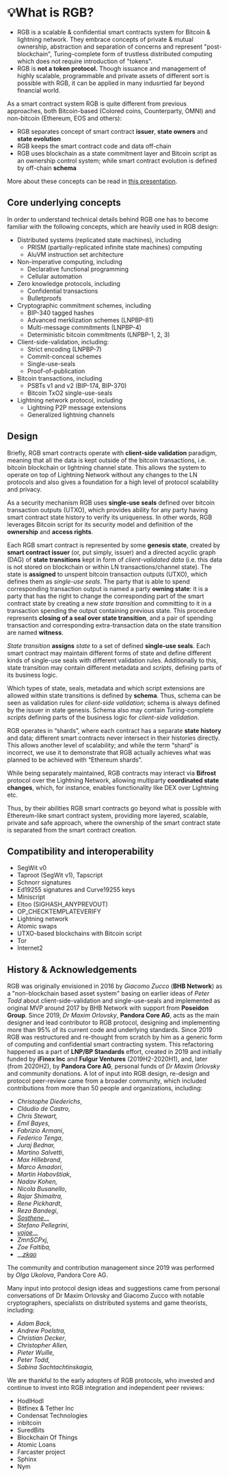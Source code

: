 # 💡What is RGB?

* RGB is a scalable & confidential smart contracts system for Bitcoin & lightning network. They embrace concepts of private & mutual ownership, abstraction and separation of concerns and represent "post-blockchain", Turing-complete form of trustless distributed computing which does not require introduction of "tokens".
* RGB is **not a token protocol.** Though issuance and management of highly scalable, programmable and private assets of different sort is possible with RGB, it can be applied in many indusrtied far beyond financial world.

As a smart contract system RGB is quite different from previous approaches, both Bitcoin-based \(Colored coins, Counterparty, OMNI\) and non-bitcoin \(Ethereum, EOS and others\):

* RGB separates concept of smart contract **issuer**, **state owners** and **state evolution**
* RGB keeps the smart contract code and data off-chain
* RGB uses blockchain as a state commitment layer and Bitcoin script as an ownership control system; while smart contract evolution is defined by off-chain **schema**

More about these concepts can be read in [this presentation](https://github.com/LNP-BP/FAQ/blob/master/Presentation%20slides/RGB%20%26%20Spectrum%20explanation%20for%20business.pdf).

## Core underlying concepts

In order to understand technical details behind RGB one has to become familiar with the following concepts, which are heavily used in RGB design:

* Distributed systems \(replicated state machines\), including
  * PRISM \(partially-replicated infinite state machines\) computing
  * AluVM instruction set architecture
* Non-imperative computing, including
  * Declarative functional programming
  * Cellular automation
* Zero knowledge protocols, including
  * Confidential transactions
  * Bulletproofs
* Cryptographic commitment schemes, including
  * BIP-340 tagged hashes
  * Advanced merklization schemes \(LNPBP-81\)
  * Multi-message commitments \(LNPBP-4\)
  * Deterministic bitcoin commitments \(LNPBP-1, 2, 3\)
* Client-side-validation, including:
  * Strict encoding \(LNPBP-7\)
  * Commit-conceal schemes
  * Single-use-seals
  * Proof-of-publication
* Bitcoin transactions, including
  * PSBTs v1 and v2 \(BIP-174, BIP-370\)
  * Bitcoin TxO2 single-use-seals
* Lightning network protocol, including
  * Lightning P2P message extensions
  * Generalized lightning channels

## Design

Briefly, RGB smart contracts operate with **client-side validation** paradigm, meaning that all the data is kept outside of the bitcoin transactions, i.e. bitcoin blockchain or lightning channel state. This allows the system to operate on top of Lightning Network without any changes to the LN protocols and also gives a foundation for a high level of protocol scalability and privacy.

As a security mechanism RGB uses **single-use seals** defined over bitcoin transaction outputs \(UTXO\), which provides ability for any party having smart contract state history to verify its uniqueness. In other words, RGB leverages Bitcoin script for its security model and definition of the **ownership** and **access rights**.

Each RGB smart contract is represented by some **genesis state**, created by **smart contract issuer** \(or, put simply, issuer\) and a directed acyclic graph \(DAG\) of **state transitions** kept in form of _client-validated data_ \(i.e. this data is not stored on blockchain or within LN transactions/channel state\). The state is **assigned** to unspent bitcoin transaction outputs \(UTXO\), which defines them as _single-use seals_. The party that is able to spend corresponding transaction output is named a party **owning state**: it is a party that has the right to change the corresponding part of the smart contract state by creating a new _state transition_ and committing to it in a transaction spending the output containing previous state. This procedure represents **closing of a seal over state transition**, and a pair of spending transaction and corresponding extra-transaction data on the state transition are named **witness**.

_State transition_ **assigns** _state_ to a set of defined **single-use seals**. Each smart contract may maintain different forms of state and define different kinds of single-use seals with different validation rules. Additionally to this, state transition may contain different metadata and _scripts_, defining parts of its business logic.

Which types of state, seals, metadata and which script extensions are allowed within state transitions is defined by **schema**. Thus, schema can be seen as validation rules for _client-side validation_; schema is always defined by the issuer in state genesis. Schema also may contain Turing-complete _scripts_ defining parts of the business logic for _client-side validation_.

RGB operates in “shards”, where each contract has a separate **state history** and data; different smart contracts never intersect in their histories directly. This allows another level of scalability; and while the term “shard” is incorrect, we use it to demonstrate that RGB actually achieves what was planned to be achieved with “Ethereum shards”.

While being separately maintained, RGB contracts may interact via **Bifrost** protocol over the Lightning Network, allowing multiparty **coordinated state changes**, which, for instance, enables functionality like DEX over Lightning etc.

Thus, by their abilities RGB smart contracts go beyond what is possible with Ethereum-like smart contract system, providing more layered, scalable, private and safe approach, where the ownership of the smart contract state is separated from the smart contract creation.

## Compatibility and interoperability

* SegWit v0
* Taproot \(SegWit v1\), Tapscript
* Schnorr signatures
* Ed19255 signatures and Curve19255 keys
* Miniscript
* Eltoo \(SIGHASH\_ANYPREVOUT\)
* OP\_CHECKTEMPLATEVERIFY
* Lightning network
* Atomic swaps
* UTXO-based blockchains with Bitcoin script
* Tor
* Internet2

## History & Acknowledgements

RGB was originally envisioned in 2016 by _Giacomo Zucco_ \(**BHB Network**\) as a "non-blockchain based asset system" basing on earlier ideas of _Peter Todd_ about client-side-validation and single-use-seals and implemented as original MVP around 2017 by BHB Network with support from **Poseidon Group**. Since 2019, _Dr Maxim Orlovsky_, **Pandora Core AG**, acts as the main designer and lead contributor to RGB protocol, designing and implementing more than 95% of its current code and underlying standards. Since 2019 RGB was restructured and re-thought from scratch by him as a generic form of computing and confidential smart contracting system. This refactoring happened as a part of **LNP/BP Standards** effort, created in 2019 and initially funded by **iFinex Inc** and **Fulgur Ventures** \(2019H2-2020H1\), and, later \(from 2020H2\), by **Pandora Core AG**, personal funds of _Dr Maxim Orlovsky_ and community donations. A lot of input into RGB design, re-design and protocol peer-review came from a broader community, which included contributions from more than 50 people and organizations, including:

* _Christophe Diederichs_, 
* _Cláudio de Castro,_
* _Chris Stewart,_
* _Emil Bayes_, 
* _Fabrizio Armani_, 
* _Federico Tenga_, 
* _Juraj Bednar,_
* _Martino Salvetti_, 
* _Max Hillebrand_, 
* _Marco Amadori_, 
* _Martin Habovštiak_, 
* _Nadav Kohen,_
* _Nicola Busanello_,
* _Rajar Shimaitra,_
* _Rene Pickhardt_, 
* _Reza Bandegi_, 
* [_Sosthene_](https://github.com/Sosthene00)\_\_
* _Stefano Pellegrini_, 
* [_yojoe_](https://github.com/yojoe)\_\_
* _ZmnSCPxj_, 
* _Zoe Faltiba,_
* \_\_[_zkao_](https://github.com/zkao)

The community and contribution management since 2019 was performed by _Olga Ukolova_, Pandora Core AG.

Many input into protocol design ideas and suggestions came from personal conversations of Dr Maxim Orlovsky and Giacomo Zucco with notable cryptographers, specialists on distributed systems and game theorists, including:

* _Adam Back,_
* _Andrew Poelstra,_
* _Christian Decker_, 
* _Christopher Allen,_
* _Pieter Wuille,_
* _Peter Todd,_
* _Sabina Sachtachtinskagia,_ 

We are thankful to the early adopters of RGB protocols, who invested and continue to invest into RGB integration and independent peer reviews:

* HodlHodl
* Bitfinex & Tether Inc
* Condensat Technologies
* inbitcoin
* SuredBits
* Blockchain Of Things
* Atomic Loans
* Farcaster project
* Sphinx
* Nym

